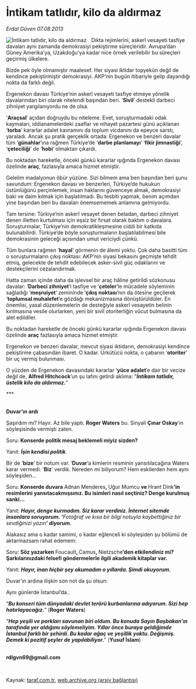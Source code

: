# İntikam tatlıdır, kilo da aldırmaz

*Erdal Güven 07.08.2013*

<div class="yazi"><img align="left" alt="İntikam tatlıdır, kilo da aldırmaz" border="0" src="http://www.taraf.com.tr/fotoraflar/makaleler/intikam-tatlidir-kilo-da-aldirmaz_6478_orijinal.jpg" style="border-right-width:10px; border-color:#FFFFFF"/>
<p>Dikta rejimlerini, askerî vesayeti tasfiye davaları aynı zamanda demokrasiyi pekiştirme
                        süreçleridir. Avrupa’dan Güney Amerika’ya, Uzakdoğu’ya kadar nice örnek verilebilir bu süreçleri
                        geçirmiş ülkelere.</p>
<p>Bizde pek öyle olmamıştır maalesef. Her siyasi iktidar topyekûn değil de kendince
                        pekiştirmiştir demokrasiyi. AKP’nin bugün itibariyle gelip dayandığı nokta da farklı değil.</p>
<p>Ergenekon davası Türkiye’nin askerî vesayeti tasfiye etmeye yönelik davalarından biri olarak
                        nitelendi başından beri. ‘<b>Sivil</b>’ destekli darbeci zihniyet yargılanıyordu ne de olsa.
                      </p>
<p>‘<b>Araçsal</b>’<b> </b>açıdan doğruydu bu niteleme. Evet, soruşturmadaki odak kaymaları,
                        iddianamelerdeki zaaflar ve nihayet pazartesi günü açıklanan ‘<b>torba</b>’ kararlar adalet
                        kavramını da toplum vicdanını da epeyce sarstı, yaraladı. Ancak şu pratik gerçeklik ortada:
                        Ergenekon ve benzeri davalar tüm ‘<b>günahlar</b>’ına rağmen Türkiye’de ‘<b>darbe
                          planlama</b><b>yı</b>’<b> </b>‘<b>fikir jimnastiği</b>’, ‘<b>çeteciliği</b>’ de
                        ‘<b>hobi</b>’<b> </b>olmaktan çıkardı.</p>
<p>Bu noktadan hareketle, önceki günkü kararlar ışığında Ergenekon davası özelinde <b>araç</b>,
                        fazlasıyla amaca hizmet etmiştir. </p>
<p>Gelelim madalyonun öbür yüzüne. Sizi bilmem ama ben başından beri şunu savundum: Ergenekon
                        davası ve benzerleri, Türkiye’de hukukun üstünlüğünü perçinlemek, insan haklarını güvenceye
                        almak, demokrasiyi baki ve daim kılmak için başlatılmadı. Bu tesbiti yapmak, benim açımdan yine
                        başından beri bu davaları önemsememek anlamına gelmiyordu.</p>
<p>Tam tersine: Türkiye’nin askerî vesayet denen beladan, darbeci zihniyet denen illetten
                        kurtulması için eşsiz bir fırsat olarak baktım o davalara. Soruşturmalar, Türkiye’nin
                        demokratikleşmesine ciddi bir katkıda bulunabilirdi. Türkiye’de böyle soruşturmaların
                        başlatılabilmesi bile demokrasinin geleceği açısından umut vericiydi çünkü.</p>
<p>Tüm bunlara rağmen ‘<b>hayal</b>’ görmenin de âlemi yoktu. Çok daha basitti tüm o
                        soruşturmaların çıkış noktası: AKP’nin siyasi bekasını geçmişte tehdit etmiş, gelecekte de
                        tehdit edebilecek asker-sivil güç odaklarını ve destekçilerini cezalandırmak. </p>
<p>Hatta zaman içinde daha da işlevsel bir araç hâline getirildi sözkonusu davalar: ‘<b>Darbeci
                          zihniyet</b>’i tasfiye ve ‘<b>çeteler</b>’le mücadele söyleminin sağladığı
                        ‘<b>meşruiyet</b>’<b> </b>zemininde<b> </b>‘<b>çıkış noktası</b>’nın da ötesine geçilerek
                        ‘<b>toplumsal muhalefet</b>’e gözdağı mekanizmasına dönüştürüldüler. En önemlisi, yasal
                        düzenlemelerin de desteğiyle askerî vesayetin belinin kırılmasına vesile olurlarken, yeni bir
                        sivil otoriterliğin vücut bulmasına da alet edildiler.</p>
<p>Bu noktadan hareketle de önceki günkü kararlar ışığında Ergenekon davası özelinde <b>araç</b>
                        fazlasıyla amaca hizmet etmiştir.</p>
<p>Ergenekon ve benzeri davalar, mevcut siyasi iktidarın, demokrasiyi kendince pekiştirme
                        çabasından ibaret. O kadar. Ürkütücü nokta, o çabanın ‘<b>otoriter</b>’ bir uç vermiş bulunması.
                      </p>
<p>O yüzden de Ergenekon davasındaki kararlar ‘<b>yüce adalet</b>’e dair bir vecize değil de,
                        <b>Alfred Hitchcock</b>’un şu lafını getirdi aklıma: “<b><i>İntikam tatlıdır, üstelik kilo da
                            aldırmaz.</i></b>”
                      </p>
<p>***</p>
<p><b><br/>Duvar’ın ardı</b></p>
<p>Şaşırdım mı? Hayır. Az bile yaptı. <b>Roger Waters</b> bu. Sinyali <b>Çınar Oskay</b>’ın
                        söyleşisinde vermişti zaten.</p>
<p>Soru: <b>Konserde politik mesaj beklemeli miyiz sizden?</b></p>
<p>Yanıt: <b><i>İşin kendisi politik</i></b>.<i></i></p>
<p>Bir de ‘<b>bize</b>’ bir notum var.<b> </b>‘<b>Duvar</b>’a kimlerin resminin yansıtılacağına
                        Waters karar vermedi. ‘<b>Biz</b>’ verdik. Nereden mi biliyorum? Hem eskilerden hem aynı
                        söyleşiden...</p>
<p>Soru: <b>Konserde duvara </b>Adnan Menderes<b>, </b>Uğur Mumcu<b> ve </b>Hrant Dink<b>’in
                          resimlerini yansıtacakmışsınız. Bu isimleri nasıl seçtiniz? Denge kurulmuş sanki...</b></p>
<p>Yanıt: <b><i>Hayır, denge kurmadım. Siz karar verdiniz. İnternet sitemde insanlara soruyorum.
                            ‘</i></b><i>Fotoğraf ve kısa bir bilgi notuyla kaybettiğiniz bir sevdiğinizi
                          yazın<b>’</b><b> diyorum.</b></i></p>
<p>Alakasız ama o kadar samimi, o kadar eğlenceli ki söyleşiden şu bölümü de aktarmazsam rahat
                        edemem: </p>
<p>Soru: <b>Söz yazarken </b>Foucault<b>, </b>Camus<b>, </b>Nietzsche<b>’den etkilendiniz mi?
                          Şarkılarınızdaki felsefi göndermelerle ilgili akademik kitaplar var.</b> </p>
<p>Yanıt: <b><i>Hayır, inan hiçbir şey okumadım o yıllarda. Şimdi okuyorum.</i></b></p>
<p>Duvar’ın ardına ilişkin son not da şu olsun:</p>
<p>Aynı günlerde İstanbul’da..</p>
<p>“<b><i>Bu konseri tüm dünyadaki devlet terörü kurbanlarına adıyorum. Sizi hep
                            hatırlayacağız.</i></b>”<i> </i>(<b>Roger Waters</b>)</p>
<p>“<b><i>Hep yeşili ve parkları savunan biri oldum. Bu konuda Sayın Başbakan’ın tarafında yer
                            aldığımı söylemeliyim. Yıllar önce buraya geldiğimde İstanbul farklı bir şehirdi. Bu kadar
                            ağaç ve yeşillik yoktu. Değişmiş. Demek ki pozitif şeyler de yapılabiliyor.</i></b>”
                        (<b>Yusuf İslam</b>)</p><b>
<p><br/>rdlgvn69@gmail.com</p>
<p>
</p></b> 
</div>

Kaynak: [taraf.com.tr](http://www.taraf.com.tr/erdal-guven/makale-intikam-tatlidir-kilo-da-aldirmaz.htm), [web.archive.org (arşiv bağlantısı)](http://web.archive.org/web/20130821232801/http://www.taraf.com.tr/erdal-guven/makale-intikam-tatlidir-kilo-da-aldirmaz.htm)
